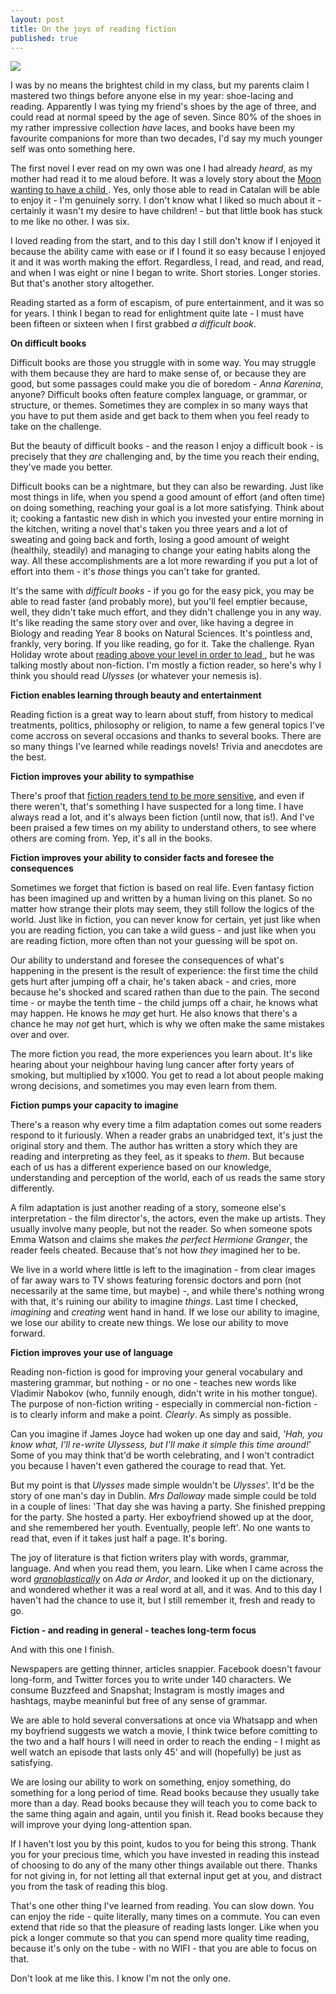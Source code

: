 ```yaml
---
layout: post
title: On the joys of reading fiction
published: true
---
```


<img src="https://unsplash.com/photos/9dw0xLlxw1s/download"/>

I was by no means the brightest child in my class, but my parents claim I mastered two things before anyone else in my year: shoe-lacing and reading. Apparently I was tying my friend's shoes by the age of three, and could read at normal speed by the age of seven. Since 80% of the shoes in my rather impressive collection _have_ laces, and books have been my favourite companions for more than two decades, I'd say my much younger self was onto something here.

The first novel I ever read on my own was one I had already _heard_, as my mother had read it to me aloud before. It was a lovely story about the <a href="https://www.amazon.es/lluna-fill-Barco-Vapor-Azul/dp/8476296770/277-2040750-0621726?ie=UTF8&*Version*=1&*entries*=0" target="_blank">Moon wanting to have a child </a>. Yes, only those able to read in Catalan will be able to enjoy it - I'm genuinely sorry. I don't know what I liked so much about it - certainly it wasn't my desire to have children! - but that little book has stuck to me like no other. I was six.

I loved reading from the start, and to this day I still don't know if I enjoyed it because the ability came with ease or if I found it so easy because I enjoyed it and it was worth making the effort. Regardless, I read, and read, and read, and when I was eight or nine I began to write. Short stories. Longer stories. But that's another story altogether.

Reading started as a form of escapism, of pure entertainment, and it was so for years. I think I began to read for enlightment quite late - I must have been fifteen or sixteen when I first grabbed _a difficult book_. 

**On difficult books**

Difficult books are those you struggle with in some way. You may struggle with them because they are hard to make sense of, or because they are good, but some passages could make you die of boredom - _Anna Karenina_, anyone? Difficult books often feature complex language, or grammar, or structure, or themes. Sometimes they are complex in so many ways that you have to put them aside and get back to them when you feel ready to take on the challenge.

But the beauty of difficult books - and the reason I enjoy a difficult book - is precisely that they _are_ challenging and, by the time you reach their ending, they've made you better. 

Difficult books can be a nightmare, but they can also be rewarding. Just like most things in life, when you spend a good amount of effort (and often time) on doing something, reaching your goal is a lot more satisfying. Think about it; cooking a fantastic new dish in which you invested your entire morning in the kitchen, writing a novel that's taken you three years and a lot of sweating and going back and forth, losing a good amount of weight (healthily, steadily) and managing to change your eating habits along the way. All these accomplishments are a lot more rewarding if you put a lot of effort into them - it's _those_ things you can't take for granted.

It's the same with _difficult books_ - if you go for the easy pick, you may be able to read faster (and probably more), but you'll feel emptier because, well, they didn't take much effort, and they didn't challenge you in any way. It's like reading the same story over and over, like having a degree in Biology and reading Year 8 books on Natural Sciences. It's pointless and, frankly, very boring. If you like reading, go for it. Take the challenge. Ryan Holiday wrote about <a href="http://thoughtcatalog.com/ryan-holiday/2013/04/read-to-lead-how-to-digest-books-above-your-level/" target="_blank" >reading above your level in order to lead </a>, but he was talking mostly about non-fiction. I'm mostly a fiction reader, so here's why I think you should read _Ulysses_ (or whatever your nemesis is).

**Fiction enables learning through beauty and entertainment**

Reading fiction is a great way to learn about stuff, from history to medical treatments, politics, philosophy or religion, to name a few general topics I've come accross on several occasions and thanks to several books. There are so many things I've learned while readings novels! Trivia and anecdotes are the best.

**Fiction improves your ability to sympathise**

There's proof that <a href="http://www.scientificamerican.com/article/novel-finding-reading-literary-fiction-improves-empathy/" target="_blank">fiction readers tend to be more sensitive</a>, and even if there weren't, that's something I have suspected for a long time. I have always read a lot, and it's always been fiction (until now, that is!). And I've been praised a few times on my ability to understand others, to see where others are coming from. Yep, it's all in the books. 

**Fiction improves your ability to consider facts and foresee the consequences**

Sometimes we forget that fiction is based on real life. Even fantasy fiction has been imagined up and written by a human living on this planet. So no matter how strange their plots may seem, they still follow the logics of the world. Just like in fiction, you can never know for certain, yet just like when you are reading fiction, you can take a wild guess - and just like when you are reading fiction, more often than not your guessing will be spot on. 

Our ability to understand and foresee the consequences of what's happening in the present is the result of experience: the first time the child gets hurt after jumping off a chair, he's taken aback - and cries, more because he's shocked and scared rathen than due to the pain. The second time - or maybe the tenth time - the child jumps off a chair, he knows what may happen. He knows he _may_ get hurt. He also knows that there's a chance he may _not_ get hurt, which is why we often make the same mistakes over and over. 

The more fiction you read, the more experiences you learn about. It's like hearing about your neighbour having lung cancer after forty years of smoking, but multiplied by x1000. You get to read a lot about people making wrong decisions, and sometimes you may even learn from them.

**Fiction pumps your capacity to imagine**

There's a reason why every time a film adaptation comes out some readers respond to it furiously. When a reader grabs an unabridged text, it's just the original story and them. The author has written a story which they are reading and interpreting as they feel, as it speaks to _them_. But because each of us has a different experience based on our knowledge, understanding and perception of the world, each of us reads the same story differently.

A film adaptation is just another reading of a story, someone else's interpretation - the film director's, the actors, even the make up artists. They usually involve many people, but not the reader. So when someone spots Emma Watson and claims she makes _the perfect Hermione Granger_, the reader feels cheated. Because that's not how _they_ imagined her to be.

We live in a world where little is left to the imagination - from clear images of far away wars to TV shows featuring forensic doctors and porn (not necessarily at the same time, but maybe) -, and while there's nothing wrong with that, it's ruining our ability to imagine _things_. Last time I checked, _imagining_ and _creating_ went hand in hand. If we lose our ability to imagine, we lose our ability to create new things. We lose our ability to move forward.

**Fiction improves your use of language**

Reading non-fiction is good for improving your general vocabulary and mastering grammar, but nothing - or no one - teaches new words like Vladimir Nabokov (who, funnily enough, didn't write in his mother tongue). The purpose of non-fiction writing - especially in commercial non-fiction - is to clearly inform and make a point. _Clearly_. As simply as possible.

Can you imagine if James Joyce had woken up one day and said, _'Hah, you know what, I'll re-write Ulyssess, but I'll make it simple this time around!_' Some of you may think that'd be worth celebrating, and I won't contradict you because I haven't even gathered the courage to read that. Yet. 

But my point is that _Ulysses_ made simple wouldn't be _Ulysses_'. It'd be the story of one man's day in Dublin. _Mrs Dalloway_ made simple could be told in a couple of lines: 'That day she was having a party. She finished prepping for the party. She hosted a party. Her exboyfriend showed up at the door, and she remembered her youth. Eventually, people left'. No one wants to read that, even if it takes just half a page. It's boring. 

The joy of literature is that fiction writers play with words, grammar, language. And when you read them, you learn. Like when I came across the word <a href="http://www.merriam-webster.com/dictionary/granoblastic" target="_blank">_granoblastically_</a> on _Ada or Ardor_, and looked it up on the dictionary, and wondered whether it was a real word at all, and it was. And to this day I haven't had the chance to use it, but I still remember it, fresh and ready to go. 

**Fiction - and reading in general - teaches long-term focus**

And with this one I finish.

Newspapers are getting thinner, articles snappier. Facebook doesn't favour long-form, and Twitter forces you to write under 140 characters. We consume Buzzfeed and Snapshat; Instagram is mostly images and hashtags, maybe meaninful but free of any sense of grammar. 

We are able to hold several conversations at once via Whatsapp and when my boyfriend suggests we watch a movie, I think twice before comitting to the two and a half hours I will need in order to reach the ending - I might as well watch an episode that lasts only 45' and will (hopefully) be just as satisfying. 

We are losing our ability to work on something, enjoy something, do something for a long period of time. Read books because they usually take more than a day. Read books because they will teach you to come back to the same thing again and again, until you finish it. Read books because they will improve your dying long-attention span.

If I haven't lost you by this point, kudos to you for being this strong. Thank you for your precious time, which you have invested in reading this instead of choosing to do any of the many other things available out there. Thanks for not giving in, for not letting all that external input get at you, and distract you from the task of reading this blog.

That's one other thing I've learned from reading. You can slow down. You can enjoy the ride - quite literally, many times on a commute. You can even extend that ride so that the pleasure of reading lasts longer. Like when you pick a longer commute so that you can spend more quality time reading, because it's only on the tube - with no WIFI - that you are able to focus on that.

Don't look at me like this. I know I'm not the only one.
